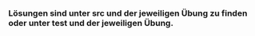 ### Lösungen sind unter src und der jeweiligen Übung zu finden oder unter test und der jeweiligen Übung.